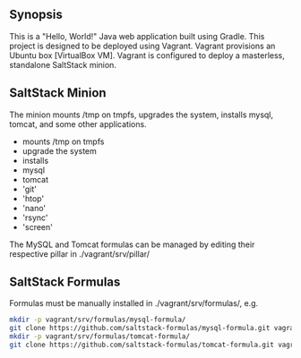 ## Synopsis
This is a "Hello, World!" Java web application built using Gradle. This project is designed to be deployed using Vagrant. Vagrant provisions an Ubuntu box [VirtualBox VM]. Vagrant is configured to deploy a masterless, standalone SaltStack minion.

## SaltStack Minion
The minion mounts /tmp on tmpfs, upgrades the system, installs mysql, tomcat, and some other applications.
- mounts /tmp on tmpfs
- upgrade the system
- installs
 - mysql
 - tomcat
 - 'git'
 - 'htop'
 - 'nano'
 - 'rsync'
 - 'screen'
 
The MySQL and Tomcat formulas can be managed by editing their respective pillar in ./vagrant/srv/pillar/
 
## SaltStack Formulas
Formulas must be manually installed in ./vagrant/srv/formulas/, e.g.
```bash
mkdir -p vagrant/srv/formulas/mysql-formula/
git clone https://github.com/saltstack-formulas/mysql-formula.git vagrant/srv/formulas/mysql-formula/
mkdir -p vagrant/srv/formulas/tomcat-formula/
git clone https://github.com/saltstack-formulas/tomcat-formula.git vagrant/srv/formulas/tomcat-formula/
```

